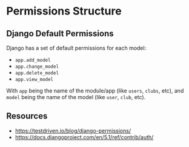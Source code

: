 # Permissions Structure

## Django Default Permissions

Django has a set of default permissions for each model:

- `app.add_model`
- `app.change_model`
- `app.delete_model`
- `app.view_model`

With `app` being the name of the module/app (like `users`, `clubs`, etc), and `model` being the name of the model (like `user`, `club`, etc).

## Resources

- <https://testdriven.io/blog/django-permissions/>
- <https://docs.djangoproject.com/en/5.1/ref/contrib/auth/>
